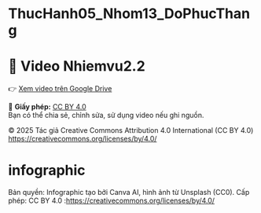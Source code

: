 # ThucHanh05_Nhom13_DoPhucThang
# 🎥 Video Nhiemvu2.2

👉 [Xem video trên Google Drive](https://drive.google.com/file/d/1g3QRDufJ1lx_dDnAoP9oqvYeP0FbyQT9/view?usp=drive_link)

📄 **Giấy phép:** [CC BY 4.0](https://creativecommons.org/licenses/by/4.0/)  
Bạn có thể chia sẻ, chỉnh sửa, sử dụng video nếu ghi nguồn.

© 2025 Tác giả
Creative Commons Attribution 4.0 International (CC BY 4.0)
https://creativecommons.org/licenses/by/4.0/
# infographic
Bản quyền: Infographic tạo bởi Canva AI, hình ảnh từ Unsplash (CC0).
 Cấp phép: CC BY 4.0 :https://creativecommons.org/licenses/by/4.0/
